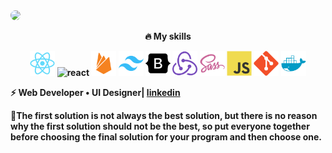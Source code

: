 <img style="border-radius: 35px;" src="https://user-images.githubusercontent.com/60979458/218801669-aad47f70-e647-455f-8c05-78cbf253ffec.png" />

<p align="center" "> 
 <strong>             
   🔥 My skills
</p>
  <p align="center"> 
  
 
  <img src="https://github.com/devicons/devicon/blob/master/icons/react/react-original.svg" alt="react" width="40" height="40" />
  <img src="https://user-images.githubusercontent.com/60979458/223059461-6336cb22-ff9e-4c08-b3da-853c3e546d3c.png" alt="react" width="40" height="40" /                  
  <img src="https://github.com/devicons/devicon/blob/master/icons/graphql/graphql-plain.svg" alt="vue" width="40" height="40" />
  <img src="https://github.com/devicons/devicon/blob/master/icons/firebase/firebase-plain.svg" alt="vue" width="40" height="40" />                                         <img src="https://github.com/devicons/devicon/blob/master/icons/tailwindcss/tailwindcss-plain.svg" alt="tailwindcss" width="40" height="40" />                           <img src="https://github.com/devicons/devicon/blob/master/icons/bootstrap/bootstrap-plain.svg" alt="bootstrap" width="40" height="40" />
  <img src="https://github.com/devicons/devicon/blob/master/icons/redux/redux-original.svg" alt="redux" width="40" height="40" />
  <img src="https://github.com/devicons/devicon/blob/master/icons/sass/sass-original.svg" alt="redux" width="40" height="40" />
  <img src="https://github.com/devicons/devicon/blob/master/icons/javascript/javascript-original.svg" alt="javascript" width="40" height="40" />
  <img src="https://github.com/devicons/devicon/blob/master/icons/git/git-original.svg" alt="javascript" width="40" height="40" />
  <img src="https://github.com/devicons/devicon/blob/master/icons/docker/docker-plain.svg" alt="javascript" width="40" height="40" />
                                                                                                                               
                                                                                                                                             
  
   
  ⚡️ Web Developer • UI Designer| [linkedin](https://www.linkedin.com/in/mehran-asadi-7289061b7/)
  <br> 
<p> 🌱The first solution is not always the best solution, but there is no reason why the first solution should not be the best, so put everyone together before choosing the final solution for your program and then choose one. </p>







